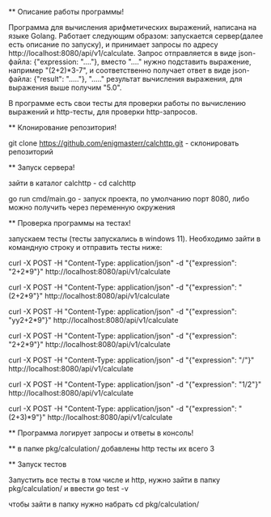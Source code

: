** Описание работы программы!

Программа для вычисления арифметических выражений, написана на языке Golang. Работает следующим образом: 
запускается сервер(далее есть описание по запуску), и принимает запросы по адресу http://localhost:8080/api/v1/calculate. 
Запрос отправляется в виде json-файла: {"expression: "...."}, вместо "...." нужно подставить выражение, например "(2+2)*3-7", 
и соответственно получает ответ в виде json-файла: {"result": "....."}, "....." результат вычисления выражения, для выражения выше получим "5.0".

В программе есть свои тесты для проверки работы по вычислению выражений и http-тесты, для проверки http-запросов.

** Клонирование репозитория!

git clone https://github.com/enigmasterr/calchttp.git - склонировать репозиторий

** Запуск сервера!

зайти в каталог calchttp - cd calchttp

go run cmd/main.go - запуск проекта, по умолчанию порт 8080, либо можно получить через переменную окружения

** Проверка программы на тестах!

запускаем тесты (тесты запускались в windows 11). Необходимо зайти в командную строку и отправить тесты ниже:

curl -X POST -H "Content-Type: application/json" -d "{\"expression\": \"2+2*9\"}" http://localhost:8080/api/v1/calculate

curl -X POST -H "Content-Type: application/json" -d "{\"expression\": \"(2+2*9\"}" http://localhost:8080/api/v1/calculate

curl -X POST -H "Content-Type: application/json" -d "{\"expression\": \"yy2+2*9\"}" http://localhost:8080/api/v1/calculate

curl -X POST -H "Content-Type: application/json" -d "{\"expression\": \"2+2*9\"}" http://localhost:8080/api/v1/calculate

curl -X POST -H "Content-Type: application/json" -d "{\"expression\": \"/\"}" http://localhost:8080/api/v1/calculate

curl -X POST -H "Content-Type: application/json" -d "{\"expression\": \"1/2\"}" http://localhost:8080/api/v1/calculate

curl -X POST -H "Content-Type: application/json" -d "{\"expression\": \"(2+3)*9\"}" http://localhost:8080/api/v1/calculate

** Программа логирует запросы и ответы в консоль!

** в папке pkg/calculation/ добавлены http тесты их всего 3

** Запуск тестов

Запустить все тесты в том числе и http, нужно зайти в папку pkg/calculation/ и ввести go test -v

чтобы зайти в папку нужно набрать cd pkg/calculation/
